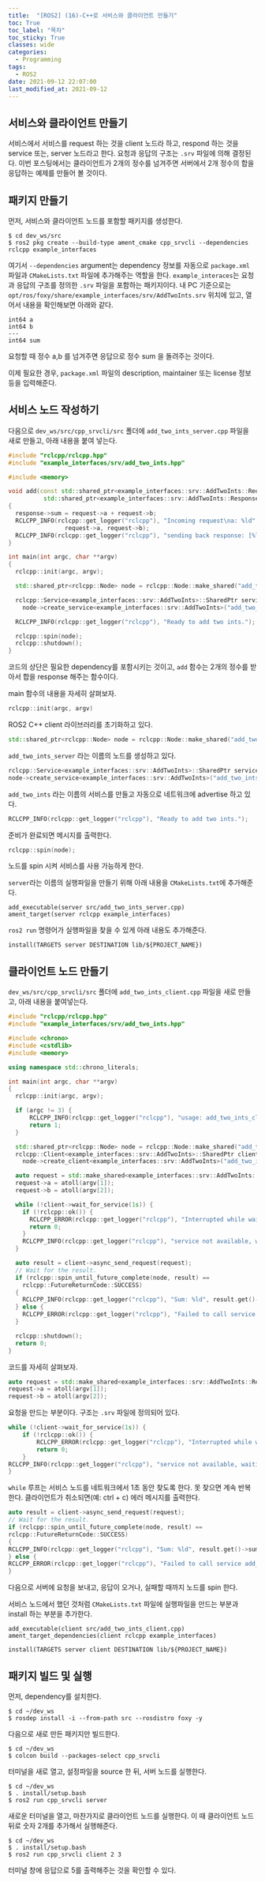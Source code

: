 ```yaml
---
title:  "[ROS2] (16)-C++로 서비스와 클라이언트 만들기"
toc: True
toc_label: "목차"
toc_sticky: True
classes: wide
categories:
  - Programming
tags:
  - ROS2
date: 2021-09-12 22:07:00
last_modified_at: 2021-09-12
---
```


## 서비스와 클라이언트 만들기
서비스에서 서비스를 request 하는 것을 client 노드라 하고, respond 하는 것을 service 또는, server 노드라고 한다. 요청과 응답의 구조는 `.srv` 파일에 의해 결정된다. 이번 포스팅에서는 클라이언트가 2개의 정수를 넘겨주면 서버에서 2개 정수의 합을 응답하는 예제를 만들어 볼 것이다.

## 패키지 만들기
먼저, 서비스와 클라이언트 노드를 포함할 패키지를 생성한다.

```
$ cd dev_ws/src
$ ros2 pkg create --build-type ament_cmake cpp_srvcli --dependencies rclcpp example_interfaces
```

여기서 `--dependencies` argument는 dependency 정보를 자동으로 `package.xml` 파일과 `CMakeLists.txt` 파일에 추가해주는 역할을 한다. `example_interaces`는 요청과 응답의 구조를 정의한 `.srv` 파일을 포함하는 패키지이다. 내 PC 기준으로는 `opt/ros/foxy/share/example_interfaces/srv/AddTwoInts.srv` 위치에 있고, 열어서 내용을 확인해보면 아래와 같다.

```
int64 a
int64 b
---
int64 sum
```

요청할 때 정수 a,b 를 넘겨주면 응답으로 정수 sum 을 돌려주는 것이다.

이제 필요한 경우, `package.xml` 파일의 description, maintainer 또는 license 정보 등을 입력해준다.

## 서비스 노드 작성하기
다음으로 `dev_ws/src/cpp_srvcli/src` 폴더에 `add_two_ints_server.cpp` 파일을 새로 만들고, 아래 내용을 붙여 넣는다.

```cpp
#include "rclcpp/rclcpp.hpp"
#include "example_interfaces/srv/add_two_ints.hpp"

#include <memory>

void add(const std::shared_ptr<example_interfaces::srv::AddTwoInts::Request> request,
          std::shared_ptr<example_interfaces::srv::AddTwoInts::Response>      response)
{
  response->sum = request->a + request->b;
  RCLCPP_INFO(rclcpp::get_logger("rclcpp"), "Incoming request\na: %ld" " b: %ld",
                request->a, request->b);
  RCLCPP_INFO(rclcpp::get_logger("rclcpp"), "sending back response: [%ld]", (long int)response->sum);
}

int main(int argc, char **argv)
{
  rclcpp::init(argc, argv);

  std::shared_ptr<rclcpp::Node> node = rclcpp::Node::make_shared("add_two_ints_server");

  rclcpp::Service<example_interfaces::srv::AddTwoInts>::SharedPtr service =
    node->create_service<example_interfaces::srv::AddTwoInts>("add_two_ints", &add);

  RCLCPP_INFO(rclcpp::get_logger("rclcpp"), "Ready to add two ints.");

  rclcpp::spin(node);
  rclcpp::shutdown();
}
```

코드의 상단은 필요한 dependency를 포함시키는 것이고, `add` 함수는 2개의 정수를 받아서 합을 response 해주는 함수이다.

main 함수의 내용을 자세히 살펴보자.

```cpp
rclcpp::init(argc, argv)
```

ROS2 C++ client 라이브러리를 초기화하고 있다.

```cpp
std::shared_ptr<rclcpp::Node> node = rclcpp::Node::make_shared("add_two_ints_server");
``` 

`add_two_ints_server` 라는 이름의 노드를 생성하고 있다.

```cpp
rclcpp::Service<example_interfaces::srv::AddTwoInts>::SharedPtr service =
node->create_service<example_interfaces::srv::AddTwoInts>("add_two_ints", &add);
```

`add_two_ints` 라는 이름의 서비스를 만들고 자동으로 네트워크에 advertise 하고 있다.

```cpp
RCLCPP_INFO(rclcpp::get_logger("rclcpp"), "Ready to add two ints.");
```

준비가 완료되면 메시지를 출력한다.

```cpp
rclcpp::spin(node);
```

노드를 spin 시켜 서비스를 사용 가능하게 한다.

`server`라는 이름의 실행파일을 만들기 위해 아래 내용을 `CMakeLists.txt`에 추가해준다.

```
add_executable(server src/add_two_ints_server.cpp)
ament_target(server rclcpp example_interfaces)
```

`ros2 run` 명령어가 실행파일을 찾을 수 있게 아래 내용도 추가해준다.

```
install(TARGETS server DESTINATION lib/${PROJECT_NAME})
```

## 클라이언트 노드 만들기
`dev_ws/src/cpp_srvcli/src` 폴더에 `add_two_ints_client.cpp` 파일을 새로 만들고, 아래 내용을 붙여넣는다.

```cpp
#include "rclcpp/rclcpp.hpp"
#include "example_interfaces/srv/add_two_ints.hpp"

#include <chrono>
#include <cstdlib>
#include <memory>

using namespace std::chrono_literals;

int main(int argc, char **argv)
{
  rclcpp::init(argc, argv);

  if (argc != 3) {
      RCLCPP_INFO(rclcpp::get_logger("rclcpp"), "usage: add_two_ints_client X Y");
      return 1;
  }

  std::shared_ptr<rclcpp::Node> node = rclcpp::Node::make_shared("add_two_ints_client");
  rclcpp::Client<example_interfaces::srv::AddTwoInts>::SharedPtr client =
    node->create_client<example_interfaces::srv::AddTwoInts>("add_two_ints");

  auto request = std::make_shared<example_interfaces::srv::AddTwoInts::Request>();
  request->a = atoll(argv[1]);
  request->b = atoll(argv[2]);

  while (!client->wait_for_service(1s)) {
    if (!rclcpp::ok()) {
      RCLCPP_ERROR(rclcpp::get_logger("rclcpp"), "Interrupted while waiting for the service. Exiting.");
      return 0;
    }
    RCLCPP_INFO(rclcpp::get_logger("rclcpp"), "service not available, waiting again...");
  }

  auto result = client->async_send_request(request);
  // Wait for the result.
  if (rclcpp::spin_until_future_complete(node, result) ==
    rclcpp::FutureReturnCode::SUCCESS)
  {
    RCLCPP_INFO(rclcpp::get_logger("rclcpp"), "Sum: %ld", result.get()->sum);
  } else {
    RCLCPP_ERROR(rclcpp::get_logger("rclcpp"), "Failed to call service add_two_ints");
  }

  rclcpp::shutdown();
  return 0;
}
```

코드를 자세히 살펴보자.

```cpp
auto request = std::make_shared<example_interfaces::srv::AddTwoInts::Request>();
request->a = atoll(argv[1]);
request->b = atoll(argv[2]);
```

요청을 만드는 부분이다. 구조는 `.srv` 파일에 정의되어 있다.

```cpp
while (!client->wait_for_service(1s)) {
    if (!rclcpp::ok()) {
        RCLCPP_ERROR(rclcpp::get_logger("rclcpp"), "Interrupted while waiting for the service. Exiting.");
        return 0;
    }
RCLCPP_INFO(rclcpp::get_logger("rclcpp"), "service not available, waiting again...");
}
```

`while` 루프는 서비스 노드를 네트워크에서 1초 동안 찾도록 한다. 못 찾으면 계속 반복한다. 클라이언트가 취소되면(예: ctrl + c) 에러 메시지를 출력한다.

```cpp
auto result = client->async_send_request(request);
// Wait for the result.
if (rclcpp::spin_until_future_complete(node, result) ==
rclcpp::FutureReturnCode::SUCCESS)
{
RCLCPP_INFO(rclcpp::get_logger("rclcpp"), "Sum: %ld", result.get()->sum);
} else {
RCLCPP_ERROR(rclcpp::get_logger("rclcpp"), "Failed to call service add_two_ints");
}
```

다음으로 서버에 요청을 보내고, 응답이 오거나, 실패할 때까지 노드를 spin 한다.

서비스 노드에서 했던 것처럼 `CMakeLists.txt` 파일에 실행파일을 만드는 부분과 install 하는 부분을 추가한다.

```
add_executable(client src/add_two_ints_client.cpp)
ament_target_dependencies(client rclcpp example_interfaces)

install(TARGETS server client DESTINATION lib/${PROJECT_NAME})
```

## 패키지 빌드 및 실행
먼저, dependency를 설치한다.

```
$ cd ~/dev_ws
$ rosdep install -i --from-path src --rosdistro foxy -y
```

다음으로 새로 만든 패키지만 빌드한다.

```
$ cd ~/dev_ws
$ colcon build --packages-select cpp_srvcli
```

터미널을 새로 열고, 설정파일을 source 한 뒤, 서버 노드를 실행한다.

```
$ cd ~/dev_ws
$ . install/setup.bash
$ ros2 run cpp_srvcli server
```

새로운 터미널을 열고, 마찬가지로 클라이언트 노드를 실행한다. 이 때 클라이언트 노드 뒤로 숫자 2개를 추가해서 실행해준다.

```
$ cd ~/dev_ws
$ . install/setup.bash
$ ros2 run cpp_srvcli client 2 3
```

터미널 창에 응답으로 5를 출력해주는 것을 확인할 수 있다.